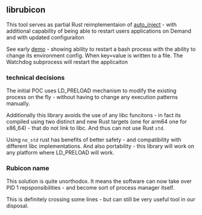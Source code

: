 
## librubicon

This tool serves as partial Rust reimplementaion of [auto_inject](https://github.com/DataDog/auto_inject/) - with additional capability of being able to restart users applications on Demand and with updated configuraiton


See early [demo](https://drive.google.com/file/d/1_W_1cfe4v_0RDSz4l30FCjZRZepH_9Kb/view?usp=sharing) - showing ability to restart a bash process with the ability to change its environment config.
When key=value is written to a file. The Watchdog subprocess will restart the applicaiton

### technical decisions

The initial POC uses LD_PRELOAD mechanism to modify the existing process on the fly - without having to change any execution patterns manually.

Additionally this library avoids the use of any libc funcitons - in fact its compiled using two distinct and new Rust targets (one for arm64 one for x86_64) - that do not link to libc.
And thus can not use Rust `std`. 

Using `no_std` rust has benefits of better safety - and compatibility with different libc implementations. And also portability - this library will work on any platform where LD_PRELOAD will work.

### Rubicon name

This solution is quite unorthodox. It means the software can now take over PID 1 repsponsibilities - and become sort of process manager itself. 

This is definitely crossing some lines - but can still be very useful tool in our disposal.
